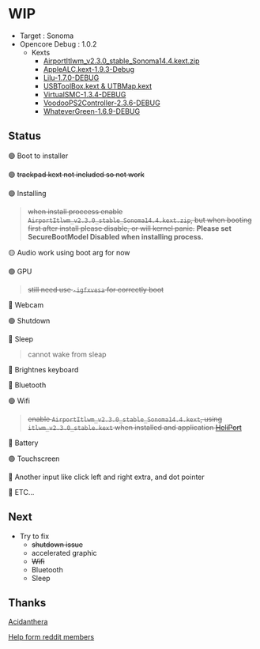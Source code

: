 # WIP
- Target : Sonoma
- Opencore Debug : 1.0.2
  - Kexts
    - [AirportItlwm_v2.3.0_stable_Sonoma14.4.kext.zip](https://github.com/OpenIntelWireless/itlwm/releases/download/v2.3.0/AirportItlwm_v2.3.0_stable_Sonoma14.4.kext.zip)
    - [AppleALC.kext-1.9.3-Debug](https://github.com/dortania/build-repo/releases/download/AppleALC-dfeb479/AppleALC-1.9.3-DEBUG.zip)
    - [Lilu-1.7.0-DEBUG](https://github.com/dortania/build-repo/releases/download/Lilu-42326bd/Lilu-1.7.0-DEBUG.zip)
    - [USBToolBox.kext & UTBMap.kext](https://github.com/USBToolBox/tool/releases/tag/0.2)
    - [VirtualSMC-1.3.4-DEBUG](https://github.com/dortania/build-repo/releases/download/VirtualSMC-c6da306/VirtualSMC-1.3.4-DEBUG.zip)
    - [VoodooPS2Controller-2.3.6-DEBUG](https://github.com/dortania/build-repo/releases/download/VoodooPS2-80e0171/VoodooPS2Controller-2.3.6-DEBUG.zip)
    - [WhateverGreen-1.6.9-DEBUG](https://github.com/dortania/build-repo/releases/download/WhateverGreen-9818f96/WhateverGreen-1.6.9-DEBUG.zip)
   
## Status
🟢 Boot to installer

🟢 ~~trackpad kext not included so not work~~ 

🟢 Installing
> ~~when install proccess enable `AirportItlwm_v2.3.0_stable_Sonoma14.4.kext.zip`, but when booting first after install please disable, or will kernel panic.~~
<strong>Please set SecureBootModel Disabled when installing process.</strong>

🟡 Audio work using boot arg for now

🟢 GPU

> ~~still need use `-igfxvesa` for correctly boot~~

🔴 Webcam

🟢 Shutdown

🔴 Sleep 

> cannot wake from sleap

🔴 Brightnes keyboard

🔴 Bluetooth

🟢 Wifi

> ~~enable `AirportItlwm_v2.3.0_stable_Sonoma14.4.kext`, using `itlwm_v2.3.0_stable.kext` when installed and application [HeliPort](https://github.com/OpenIntelWireless/HeliPort)~~

🔴 Battery

🟢 Touchscreen

🔴 Another input like click left and right extra, and dot pointer

🔵 ETC...

## Next
- Try to fix 
  - ~~shutdown issue~~
  - accelerated graphic
  - ~~Wifi~~
  - Bluetooth
  - Sleep

## Thanks
[Acidanthera](https://github.com/acidanthera "Acidanthera")

[Help form reddit members](https://www.reddit.com/r/hackintosh/comments/1gr2dbl/can_anyone_help_with_tecra_x40f_laptop/ "Help form reddit members")
